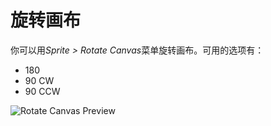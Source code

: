 # 旋转画布

你可以用*Sprite > Rotate Canvas*菜单旋转画布。可用的选项有：

- 180
- 90 CW
- 90 CCW

![Rotate Canvas Preview](canvas/canvas-rotate.gif)
